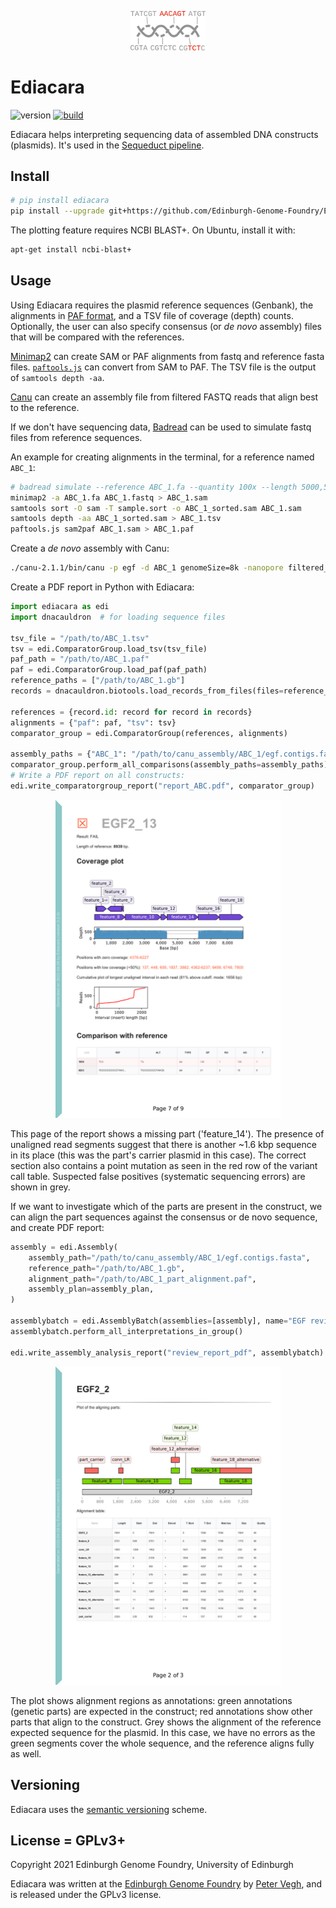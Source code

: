 <p align="center">
<img alt="Ediacara logo" title="Ediacara" src="images/logo.png" width="120">
</p>

# Ediacara

![version](https://img.shields.io/badge/current_version-0.2.2-blue)
[![build](https://github.com/Edinburgh-Genome-Foundry/Ediacara/actions/workflows/build.yml/badge.svg)](https://github.com/Edinburgh-Genome-Foundry/Ediacara/actions/workflows/build.yml)

Ediacara helps interpreting sequencing data of assembled DNA constructs (plasmids). It's used in the [Sequeduct pipeline](https://github.com/Edinburgh-Genome-Foundry/Sequeduct/).

## Install

```bash
# pip install ediacara
pip install --upgrade git+https://github.com/Edinburgh-Genome-Foundry/Ediacara.git@main
```

The plotting feature requires NCBI BLAST+. On Ubuntu, install it with:

```bash
apt-get install ncbi-blast+
```

## Usage

Using Ediacara requires the plasmid reference sequences (Genbank), the alignments in [PAF format](https://lh3.github.io/minimap2/minimap2.html#10), and a TSV file of coverage (depth) counts. Optionally, the user can also specify consensus (or *de novo* assembly) files that will be compared with the references.

[Minimap2](https://lh3.github.io/minimap2/) can create SAM or PAF alignments from fastq and reference fasta files.
[`paftools.js`](https://github.com/lh3/minimap2/blob/master/misc/README.md) can convert from SAM to PAF.
The TSV file is the output of `samtools depth -aa`.

[Canu](https://canu.readthedocs.io) can create an assembly file from filtered FASTQ reads that align best to the reference.

If we don't have sequencing data, [Badread](https://github.com/rrwick/Badread) can be used to simulate fastq files from reference sequences.

An example for creating alignments in the terminal, for a reference named `ABC_1`:

```bash
# badread simulate --reference ABC_1.fa --quantity 100x --length 5000,500 > ABC_1.fastq
minimap2 -a ABC_1.fa ABC_1.fastq > ABC_1.sam
samtools sort -O sam -T sample.sort -o ABC_1_sorted.sam ABC_1.sam
samtools depth -aa ABC_1_sorted.sam > ABC_1.tsv
paftools.js sam2paf ABC_1.sam > ABC_1.paf
```

Create a *de novo* assembly with Canu:

```bash
./canu-2.1.1/bin/canu -p egf -d ABC_1 genomeSize=8k -nanopore filtered_fastq/ABC_1_filtered.fastq
```

Create a PDF report in Python with Ediacara:

```python
import ediacara as edi
import dnacauldron  # for loading sequence files

tsv_file = "/path/to/ABC_1.tsv"
tsv = edi.ComparatorGroup.load_tsv(tsv_file)
paf_path = "/path/to/ABC_1.paf"
paf = edi.ComparatorGroup.load_paf(paf_path)
reference_paths = ["/path/to/ABC_1.gb"]
records = dnacauldron.biotools.load_records_from_files(files=reference_paths, use_file_names_as_ids=True)

references = {record.id: record for record in records}
alignments = {"paf": paf, "tsv": tsv}
comparator_group = edi.ComparatorGroup(references, alignments)

assembly_paths = {"ABC_1": "/path/to/canu_assembly/ABC_1/egf.contigs.fasta"}
comparator_group.perform_all_comparisons(assembly_paths=assembly_paths)
# Write a PDF report on all constructs:
edi.write_comparatorgroup_report("report_ABC.pdf", comparator_group)
```

<p align="center">
<img alt="Ediacara" title="Ediacara" src="images/analysis_screenshot.png" width="360">
</p>

This page of the report shows a missing part ('feature_14'). The presence of unaligned read segments suggest that there is another ~1.6 kbp sequence in its place (this was the part's carrier plasmid in this case). The correct section also contains a point mutation as seen in the red row of the variant call table. Suspected false positives (systematic sequencing errors) are shown in grey.

If we want to investigate which of the parts are present in the construct, we can align the part sequences against the consensus or de novo sequence, and create PDF report:

```python
assembly = edi.Assembly(
    assembly_path="/path/to/canu_assembly/ABC_1/egf.contigs.fasta",
    reference_path="/path/to/ABC_1.gb",
    alignment_path="/path/to/ABC_1_part_alignment.paf",
    assembly_plan=assembly_plan,
)

assemblybatch = edi.AssemblyBatch(assemblies=[assembly], name="EGF review")
assemblybatch.perform_all_interpretations_in_group()

edi.write_assembly_analysis_report("review_report_pdf", assemblybatch)
```

<p align="center">
<img alt="Ediacara" title="Ediacara" src="images/review_screenshot.png" width="360">
</p>

The plot shows alignment regions as annotations: green annotations (genetic parts) are expected in the construct; red annotations show other parts that align to the construct. Grey shows the alignment of the reference expected sequence for the plasmid. In this case, we have no errors as the green segments cover the whole sequence, and the reference aligns fully as well.

## Versioning

Ediacara uses the [semantic versioning](https://semver.org) scheme.

## License = GPLv3+

Copyright 2021 Edinburgh Genome Foundry, University of Edinburgh

Ediacara was written at the [Edinburgh Genome Foundry](https://edinburgh-genome-foundry.github.io/)
by [Peter Vegh](https://github.com/veghp), and is released under the GPLv3 license.
